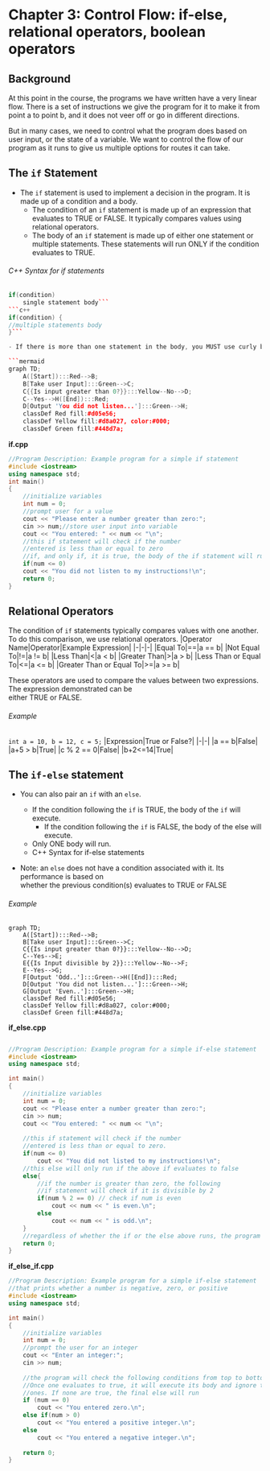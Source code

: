 # Chapter 3: Control Flow: if-else, relational operators, boolean operators
## Background 
At this point in the course, the programs we have written have a very linear flow. There is a set of instructions we give the program for it to make it from point a to point b, and it does not veer off or go in different directions.

But in many cases, we need to control what the program does based on user input, or the state of a variable. We want to control the flow of our program as it runs to give us multiple options for routes it can take.

## The `if` Statement
- The `if` statement is used to implement a decision in the program. It is made up of a condition and a body.
	- The condition of an `if` statement is made up of an expression that evaluates to TRUE or FALSE. It typically compares values using relational operators.
	- The body of an `if` statement is made up of either one statement or multiple statements. These statements will run ONLY if the condition evaluates to TRUE.

###### C++ Syntax for if statements
```c++
if(condition)
	single statement body```
```c++
if(condition) {
//multiple statements body
}```

- If there is more than one statement in the body, you MUST use curly braces.

```mermaid
graph TD;
    A([Start]):::Red-->B;
    B[Take user Input]:::Green-->C;
    C{{Is input greater than 0?}}:::Yellow--No-->D;
    C--Yes-->H([End]):::Red;
    D[Output 'You did not listen...']:::Green-->H;
	classDef Red fill:#d05e56;
	classDef Yellow fill:#d8a027, color:#000;
	classDef Green fill:#448d7a;
```

__if.cpp__
```c++
//Program Description: Example program for a simple if statement
#include <iostream>  
using namespace std;  
int main()  
{
	//initialize variables
	int num = 0;
	//prompt user for a value
	cout << "Please enter a number greater than zero:";
	cin >> num;//store user input into variable
	cout << "You entered: " << num << "\n";
	//this if statement will check if the number
	//entered is less than or equal to zero
	//if, and only if, it is true, the body of the if statement will run
	if(num <= 0)
	cout << "You did not listen to my instructions!\n";
	return 0;
}
```

## Relational Operators
The condition of `if` statements typically compares values with one another.  
To do this comparison, we use relational operators.
|Operator Name|Operator|Example Expression|
|-|-|-|
|Equal To|\=\=|a \=\= b|
|Not Equal To|!=|a != b|
|Less Than|<|a < b|
|Greater Than|>|a > b|
|Less Than or Equal To|<=|a <= b|
|Greater Than or Equal To|>=|a >= b|

These operators are used to compare the values between two expressions. The expression demonstrated can be  
either TRUE or FALSE.
###### Example
`int a = 10, b = 12, c = 5;`
|Expression|True or False?|
|-|-|
|a \=\= b|False|
|a+5 > b|True|
|c % 2 \=\= 0|False|
|b+2<=14|True|

## The `if-else` statement  
- You can also pair an `if` with an `else`.  
	- If the condition following the `if` is TRUE, the body of the `if` will execute.  
		- If the condition following the `if` is FALSE, the body of the else will execute.  
	- Only ONE body will run.  
	- C++ Syntax for if-else statements  

- Note: an `else` does not have a condition associated with it. Its performance is based on  
whether the previous condition(s) evaluates to TRUE or FALSE
###### Example

```mermaid
graph TD;
    A([Start]):::Red-->B;
    B[Take user Input]:::Green-->C;
    C{{Is input greater than 0?}}:::Yellow--No-->D;
    C--Yes-->E;
    E{{Is Input divisible by 2}}:::Yellow--No-->F;
    E--Yes-->G;
    F[Output 'Odd..']:::Green-->H([End]):::Red;
    D[Output 'You did not listen...']:::Green-->H;
    G[Output 'Even..']:::Green-->H;
	classDef Red fill:#d05e56;
	classDef Yellow fill:#d8a027, color:#000;
	classDef Green fill:#448d7a;
```

__if_else.cpp__
```c++

//Program Description: Example program for a simple if-else statement
#include <iostream>
using namespace std;

int main()
{
	//initialize variables
	int num = 0;
	cout << "Please enter a number greater than zero:";
	cin >> num;
	cout << "You entered: " << num << "\n";
	
	//this if statement will check if the number
	//entered is less than or equal to zero.
	if(num <= 0)
		cout << "You did not listed to my instructions!\n";
	//this else will only run if the above if evaluates to false
	else{
		//if the number is greater than zero, the following
		//if statement will check if it is divisible by 2
		if(num % 2 == 0) // check if num is even
			cout << num << " is even.\n";
		else
			cout << num << " is odd.\n";
	}
	//regardless of whether the if or the else above runs, the program will always end
	return 0;
}

```










__if_else_if.cpp__
```c++
//Program Description: Example program for a simple if-else statement
//that prints whether a number is negative, zero, or positive
#include <iostream>
using namespace std;

int main()
{
	//initialize variables
	int num = 0;
	//prompt the user for an integer
	cout << "Enter an integer:";
	cin >> num;
	
	//the program will check the following conditions from top to bottom
	//Once one evaluates to true, it will execute its body and ignore the remaining
	//ones. If none are true, the final else will run
	if (num == 0)
		cout << "You entered zero.\n";
	else if(num > 0)
		cout << "You entered a positive integer.\n";
	else 
		cout << "You entered a negative integer.\n";
	
	return 0;
}

```